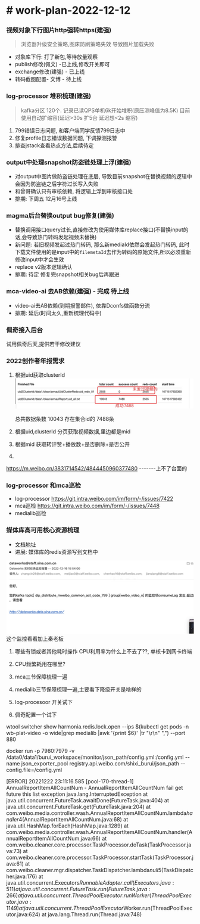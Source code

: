 # # work-plan-2022-12-12

### 视频对象下行图片http强转https(建强)
> 浏览器升级安全策略,图床防刷策略失效 导致图片加载失败
* 对象库下行: 打了新包,等待放量观察
* publish修改(佩文) -已上线,修改开关即可
* exchange修改(建强) - 已上线
* 转码截图配置- 文博 - 待上线

### log-processor 堆积梳理(建强)
> kafka分区 120个. 记录已读QPS单机6k开始堆积(原压测峰值为8.5K)
> 目前使用自动扩缩容(延迟>30s 扩5台 延迟想<2s 缩容)

1. 799错误日志问题, 和客户端同学反馈799日志中
2. 修复profile日志错误数据问题, 下调探测报警
3. 排查jstack查看热点方法,后续待定


### output中处理snapshot防盗链处理上浮(建强)

* 对output中图片做防盗链处理在底层, 导致目前snapshot在替换视频的逻辑中会因为防盗链之后字符过长写入失败
* 和曾哥确认只有审核依赖, 将逻辑上浮到审核接口处
* 排期: 下周五 12月16号上线

###  magma后台替换output bug修复(建强)
* 替换调用接口query过长,直接修改为使用媒体库replace接口(不替换input的话,会导致热门转码发起视频未替换)
* 新问题: 若旧视频发起过热门转码, 那么新mediaId依然会发起热门转码, 此时下载文件使用的是input中的`filemetaId`去作为转码的原始文件,所以必须重新修改input中才会生效
* replace v2版本逻辑确认
* 排期: 待定 修复完snapshot相关bug后再跟进

###  mca-video-ai 去AB依赖(建强) - 完成 待上线
 * video-ai去AB依赖(到期报警邮件), 依靠Dconfs做函数分流
 * 排期: 延后(时间太久,重新梳理代码中)

### 佩奇接入后台

试用佩奇后天,提供若干修改建议

###  2022创作者年报需求
1. 根据uid获取clusterId  
![](media/16710020261933/16715182843317.jpg)

    总共数据条数 10043 存在集合id的 7488条
3. 根据uid,clusterId 分页获取视频数据,里边都是mid
4. 根据mid 获取转评赞+播放数+是否删除+是否公开
5. 

https://m.weibo.cn/3831714542/4844450960377480
-------上不了台面的


### log-processor 和mca巡检
* log-processor https://git.intra.weibo.com/im/form/-/issues/7422
* mca巡检  https://git.intra.weibo.com/im/form/-/issues/7448
* medialib巡检  

###  媒体库高可用核心资源梳理  
* [文档地址](https://wiki.api.weibo.com/zh/weibo_rd/weibo_rd_video/%E8%A7%86%E9%A2%91%E4%B8%AD%E5%8F%B0/wiki/%E4%B8%AD%E5%8F%B0%E6%A0%B8%E5%BF%83%E8%B5%84%E6%BA%90%E6%A2%B3%E7%90%86)
* 进展: 媒体库的redis资源写到文档中




![](media/16710020261933/16711780112676.jpg)
这个监控看看加上秦老板

1. 哪些有锁或者其他耗时操作 CPU利用率为什么上不去了??,  单核卡到网卡终端
2. CPU频繁耗用在哪里?



1. mca三节保障梳理一遍
2. medialib三节保障梳理一遍,主要看下降级开关是啥样的
3. log-procesoor 开关试下
4. 佩奇配置一个试下


wtool switcher show harmonia.redis.lock.open --ips $(kubectl get pods -n wb-plat-video -o wide|grep medialib |awk '{print $6}' |tr "\r\n" ",") --port 880


docker run  -p 7980:7979 -v /data0/data1/burui_workspace/monitor/json_path/config.yml:/config.yml --name json_exporter_pool registry.api.weibo.com/shixi_burui/json_path  --config.file=/config.yml

[ERROR] 20221222 23:11:16.585 [pool-170-thread-1] AnnualReportItemAllCountNum - AnnualReportItemAllCountNum fail get future this list exception
java.lang.InterruptedException
        at java.util.concurrent.FutureTask.awaitDone(FutureTask.java:404)
        at java.util.concurrent.FutureTask.get(FutureTask.java:204)
        at com.weibo.media.controller.wash.AnnualReportItemAllCountNum.lambda$handler$4(AnnualReportItemAllCountNum.java:68)
        at java.util.HashMap.forEach(HashMap.java:1289)
        at com.weibo.media.controller.wash.AnnualReportItemAllCountNum.handler(AnnualReportItemAllCountNum.java:66)
        at com.weibo.cleaner.core.processor.TaskProcessor.doTask(TaskProcessor.java:73)
        at com.weibo.cleaner.core.processor.TaskProcessor.startTask(TaskProcessor.java:61)
        at com.weibo.cleaner.mgr.dispatcher.TaskDispatcher.lambda$null$5(TaskDispatcher.java:176)
        at java.util.concurrent.Executors$RunnableAdapter.call(Executors.java:511)
        at java.util.concurrent.FutureTask.run(FutureTask.java:266)
        at java.util.concurrent.ThreadPoolExecutor.runWorker(ThreadPoolExecutor.java:1149)
        at java.util.concurrent.ThreadPoolExecutor$Worker.run(ThreadPoolExecutor.java:624)
        at java.lang.Thread.run(Thread.java:748)